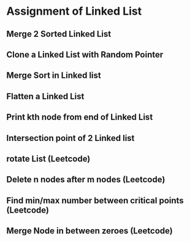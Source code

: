 # Assignment of Linked List

## Merge 2 Sorted Linked List

## Clone a Linked List with Random Pointer

## Merge Sort in Linked list

## Flatten a Linked List

## Print kth node from end of Linked List

## Intersection point of 2 Linked list

## rotate List (Leetcode)

## Delete n nodes after m nodes (Leetcode)

## Find min/max number between critical points (Leetcode)

## Merge Node in between zeroes (Leetcode)
